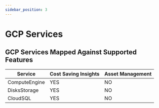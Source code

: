 ```yaml
---
sidebar_position: 3
---
```


# GCP Services

## GCP Services Mapped Against Supported Features

| Service       | Cost Saving Insights | Asset Management |
| ------------- | -------------------- | ---------------- |
| ComputeEngine | YES                  | NO               |
| DisksStorage  | YES                  | NO               |
| CloudSQL      | YES                  | NO               |
